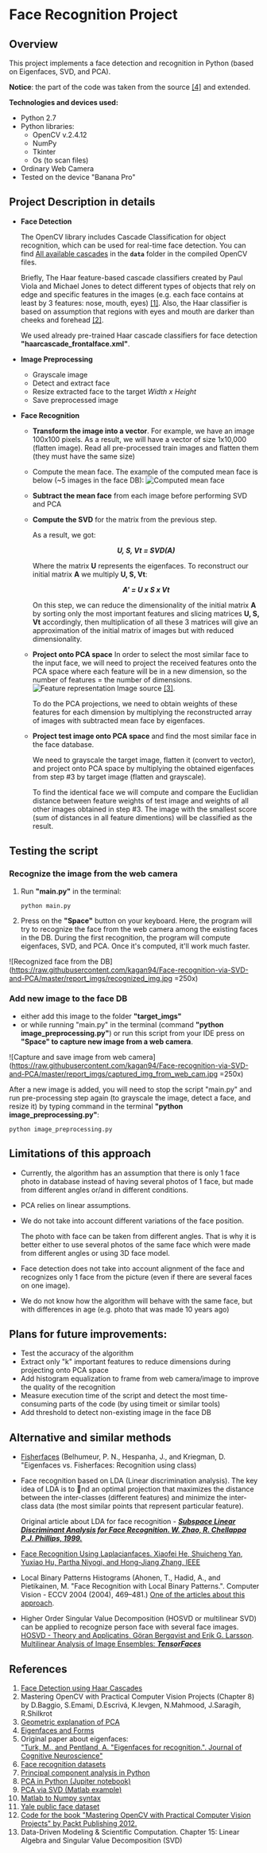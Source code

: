 # Face Recognition Project
## Overview
This project implements a face detection and recognition in Python (based on Eigenfaces, SVD, and PCA). 

**Notice**: the part of the code was taken from the source [[4]](#initial-code-source) and extended.

**Technologies and devices used:**
* Python 2.7
* Python libraries:
	* OpenCV v.2.4.12
	* NumPy
	* Tkinter
	* Os (to scan files)
* Ordinary Web Camera
* Tested on the device "Banana Pro"

## Project Description in details
* **Face Detection**

	The OpenCV library includes Cascade Classification for object recognition, which can be used for real-time face detection. 
	You can find [All available cascades](https://github.com/opencv/opencv/tree/master/data) in the **```data```** folder in the compiled OpenCV files. 

	Briefly, The Haar feature-based cascade classifiers created by Paul Viola and Michael Jones to detect different types of objects that rely on edge and specific features in the images (e.g. each face contains at least by 3 features: nose, mouth, eyes) [[1]](#face-detection-using-haar-cascades). Also, the Haar classifier is based on assumption that regions with eyes and mouth are darker than cheeks and forehead [[2]](#opencv-and-computer-vision-book).

	We used already pre-trained Haar cascade classifiers for face detection **"haarcascade_frontalface.xml"**.
* **Image Preprocessing**
	* Grayscale image
	* Detect and extract face
	* Resize extracted face to the target *Width x Height*
	* Save preprocessed image
* **Face Recognition**
	* **Transform the image into a vector**. For example, we have an image 100x100 pixels. As a result, we will have a vector of size 1x10,000 (flatten image).
	Read all pre-processed train images and flatten them (they must have the same size)
	* Compute the mean face. The example of the computed mean face is below (~5 images in the face DB):
	![Computed mean face](https://raw.githubusercontent.com/kagan94/Face-recognition-via-SVD-and-PCA/master/report_imgs/mean_face.jpg)
	* **Subtract the mean face** from each image before performing SVD and PCA
	* **Compute the SVD** for the matrix from the previous step.
	  
	  As a result, we got: <br>
	  <p align="center"><b><i> U, S, Vt = SVD(A) </i></b></p>
	  Where the matrix <b>U</b> represents the eigenfaces. To reconstruct our initial matrix <b>A</b> we multiply <b>U, S, Vt</b>:
	  <p align="center"><b><i> A' = U x S x Vt </i></b></p>
	  On this step, we can reduce the dimensionality of the initial matrix <b>A</b>
	  by sorting only the most important features and slicing matrices <b>U, S, Vt</b> accordingly, then multiplication of all these 3 matrices will give an approximation of the initial matrix of images but with reduced dimensionality.
	* **Project onto PCA space**
	In order to select the most similar face to the input face, we will need to project the received features onto the PCA space where each feature will be in a new dimension, so the number of features = the number of dimensions.
	![Feature representation](https://raw.githubusercontent.com/kagan94/Face-recognition-via-SVD-and-PCA/master/report_imgs/PCA_feature_representation.jpg)
	Image source [[3]](#explanation-of-pca).

	  To do the PCA projections, we need to obtain weights of these features for each dimension by multiplying the reconstructed array of images with subtracted mean face by eigenfaces.
	* **Project test image onto PCA space** and find the most similar face in the face database.
	
	  We need to grayscale the target image, flatten it (convert to vector), and project onto PCA space by multiplying the obtained eigenfaces from step #3 by target image (flatten and grayscale).
	  
	  To find the identical face we will compute and compare the Euclidian distance between feature weights of test image and weights of all other images obtained in step #3. The image with the smallest score (sum of distances in all feature dimentions) will be classified as the result.
## Testing the script
### Recognize the image from the web camera
1) Run **"main.py"** in the terminal:
    ```
    python main.py
    ```
2) Press on the **"Space"** button on your keyboard. Here, the program will try to recognize the face from the web camera among the existing faces in the DB. During the first recognition, the program will compute eigenfaces, SVD, and PCA. Once it's computed, it'll work much faster.
 
![Recognized face from the DB](https://raw.githubusercontent.com/kagan94/Face-recognition-via-SVD-and-PCA/master/report_imgs/recognized_img.jpg =250x)
### Add new image to the face DB
* either add this image to the folder **"target_imgs"**
* or while running "main.py" in the terminal (command **"python image_preprocessing.py"**) or run this script from your IDE press on **"Space" to capture new image from a web camera**.

![Capture and save image from web camera](https://raw.githubusercontent.com/kagan94/Face-recognition-via-SVD-and-PCA/master/report_imgs/captured_img_from_web_cam.jpg =250x)

After a new image is added, you will need to stop the script "main.py" and run pre-processing step again (to grayscale the image, detect a face, and resize it) by typing command in the terminal **"python image_preprocessing.py"**:
```
python image_preprocessing.py
```

## Limitations of this approach
* Currently, the algorithm has an assumption that there is only 1 face photo in database instead of having several photos of 1 face,
  but made from different angles or/and in different conditions.
* PCA relies on linear assumptions.
* We do not take into account different variations of the face position.
  
  The photo with face can be taken from different angles. That is why it is better either to use several photos of the same face
  which were made from different angles or using 3D face model.
* Face detection does not take into account alignment of the face
  and recognizes only 1 face from the picture (even if there are several faces on one image).
* We do not know how the algorithm will behave with the same face,
  but with differences in age (e.g. photo that was made 10 years ago)

## Plans for future improvements:
* Test the accuracy of the algorithm
* Extract only "k" important features to reduce dimensions during projecting onto PCA space
* Add histogram equalization to frame from web camera/image to improve the quality of the recognition
* Measure execution time of the script and detect the most time-consuming parts of the code (by using timeit or similar tools)
* Add threshold to detect non-existing image in the face DB

## Alternative and similar methods
* [Fisherfaces](http://www.bytefish.de/blog/fisherfaces/) (Belhumeur, P. N., Hespanha, J., and Kriegman, D. "Eigenfaces vs. Fisherfaces: Recognition using class)
* Face recognition based on LDA (Linear discrimination analysis).
The key idea of LDA is to nd an optimal projection that maximizes the distance between the inter-classes
(different features) and minimize the inter-class data (the most similar points that represent particular feature).

  Original article about LDA for face recognition - 
  <b><i>[Subspace Linear Discriminant Analysis for Face Recognition. W. Zhao, R. Chellappa P.J. Phillips, 1999.
](http://ieeexplore.ieee.org/abstract/document/670971/)</i></b>

* [Face Recognition Using Laplacianfaces. Xiaofei He, Shuicheng Yan, Yuxiao Hu, Partha Niyogi, and Hong-Jiang Zhang, IEEE](http://ieeexplore.ieee.org/stamp/stamp.jsp?arnumber=1388260)

* Local Binary Patterns Histograms (Ahonen, T., Hadid, A., and Pietikainen, M. "Face Recognition with Local Binary Patterns.". Computer Vision - ECCV 2004 (2004), 469–481.)
[One of the articles about this approach](http://ieeexplore.ieee.org/stamp/stamp.jsp?arnumber=7936534).

* Higher Order Singular Value Decomposition (HOSVD or multilinear SVD) can be applied to recognize person face with several face images. 
 [HOSVD - Theory and Applicatins, Göran Bergqvist and Erik G. Larsson](https://liu.diva-portal.org/smash/get/diva2:316227/FULLTEXT01.pdf).
 [Multilinear Analysis of Image Ensembles: <i><b>TensorFaces</b></i>](http://web.cs.ucla.edu/~dt/papers/eccv02/eccv02-preprint.pdf)


## References
1. [Face Detection using Haar Cascades](http://docs.opencv.org/trunk/d7/d8b/tutorial_py_face_detection.html)
2. Mastering OpenCV with Practical Computer Vision Projects (Chapter 8) by D.Baggio, S.Emami, D.Escrivá, K.Ievgen, N.Mahmood, J.Saragih, R.Shilkrot  <a name="opencv-and-computer-vision-book"></a>
3. [Geometric explanation of PCA](https://learnche.org/pid/latent-variable-modelling/principal-component-analysis/geometric-explanation-of-pca)  <a name="explanation-of-pca"></a>
4. [Eigenfaces and Forms](https://wellecks.wordpress.com/tag/eigenfaces/)  <a name="initial-code-source"></a>
5. Original paper about eigenfaces:<br>["Turk, M., and Pentland, A. "Eigenfaces for recognition.". Journal of Cognitive Neuroscience"](http://www.face-rec.org/algorithms/PCA/jcn.pdf)
6. [Face recognition datasets](http://www.face-rec.org/databases/)
7. [Principal component analysis in Python](http://baxincc.cc/questions/11278/principal-component-analysis-in-python)
8. [PCA in Python (Jupiter notebook)](http://www.shogun-toolbox.org/static/notebook/current/pca_notebook.html)
9. [PCA via SVD (Matlab example)](http://mghassem.mit.edu/pcasvd/)
10. [Matlab to Numpy syntax](https://docs.scipy.org/doc/numpy-dev/user/numpy-for-matlab-users.html)
11. [Yale public face dataset](http://vision.ucsd.edu/datasets/yale_face_dataset_original/yalefaces.zip)
12. [Code for the book "Mastering OpenCV with Practical Computer Vision Projects" by Packt Publishing 2012.](https://github.com/MasteringOpenCV/code)
13. Data-Driven Modeling & Scientific Computation. Chapter 15: Linear Algebra and Singular Value Decomposition (SVD)
